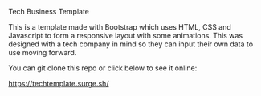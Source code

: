 Tech Business Template

This is a template made with Bootstrap which uses HTML, CSS and Javascript to form a responsive layout with some animations. This was designed with a tech company in mind so they can input their own data to use moving forward.

You can git clone this repo or click below to see it online:

https://techtemplate.surge.sh/
